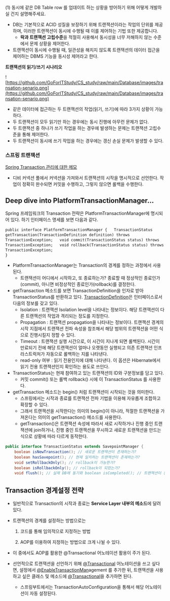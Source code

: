 (1) 동시에 같은 DB Table row 를 업데이트 하는 상황을 방어하기 위해 어떻게 개발하실 건지 설명해주세요.


- DB는 기본적으로 ACID 성질을 보장하기 위해 트랜잭션이라는 작업의 단위를 제공하며, 이러한 트랜잭션이 동시에 수행될 때 이를 제어하는 기법 또한 제공합니다.
    - **락과 트랜잭션 고립수준**을 적절히 사용해서 동시성을 너무 저해하지 않는 수준에서 문제 상황을 제어한다.
- 트랜잭션이 동시에 수행될 때, 일관성을 해치지 않도록 트랜잭션의 데이터 접근을 제어하는 DBMS 기능을 동시성 제어라고 한다.

**트랜잭션의 읽기/쓰기 시나리오**

![https://github.com/GoForITStudy/CS_study/raw/main/Database/images/transation-senario.png](https://github.com/GoForITStudy/CS_study/raw/main/Database/images/transation-senario.png)

- 같은 데이터에 접근하는 두 트랜잭션의 작업(읽기, 쓰기)에 따라 3가지 상황이 가능하다.
- 두 트랜잭션이 모두 읽기만 하는 경우에는 동시 진행에 아무런 문제가 없다.
- 두 트랜잭션 중 하나가 쓰기 작업을 하는 경우에 발생하는 문제는 트랜잭션 고립수준을 통해 제어한다.
- 두 트랜잭션이 동시에 쓰기 작업을 하는 경우에는 갱신 손실 문제가 발생할 수 있다.

### 스프링 트랜잭션

[Spring Transaction 관리에 대한 메모](https://jypthemiracle.medium.com/spring-transaction-%EA%B4%80%EB%A6%AC%EC%97%90-%EB%8C%80%ED%95%9C-%EB%A9%94%EB%AA%A8-f391fd2885b4)

- 디비 커넥션 풀에서 커넥션을 가져와서 트랜잭션의 시작을 명시적으로 선언한다. 작업이 정확히 완수되면 커밋을 수행하고, 그렇지 않으면 롤백을 수행한다.

## **Deep dive into PlatformTransactionManager…**

Spring 프레임워크의 Transaction 전략은 PlatformTransactionManager에 명시되어 있다. 하기 인터페이스 명세를 보면 다음과 같다.

```
public interface PlatformTransactionManager {   TransactionStatus getTransaction(TransactionDefinition definition) throws TransactionException;   void commit(TransactionStatus status) throws TransactionException;   void rollback(TransactionStatus status) throws TransactionException;
}
```

- PlatformTransactionManager는 Transaction의 경계를 정하는 과정에서 사용된다.
    - 트랜잭션이 어디에서 시작하고, 또 종료하는가? 종료할 때 정상적인 종료인가(commit), 아니면 비정상적인 종료인가(rollback)를 결정한다.
- getTransaction 메소드를 보면 TransactionDefinition을 인자로 받아 TransactionStatus를 반환하고 있다. [TransactionDefinition](https://github.com/spring-projects/spring-framework/blob/main/spring-tx/src/main/java/org/springframework/transaction/TransactionDefinition.java)은 인터페이스로서 다음의 정보를 갖고 있다.
    - Isolation : 트랜잭션 Isolation level을 나타내는 정보이다. 해당 트랜잭션이 다른 트랜잭션의 작업과 격리되는 정도를 지정한다.
    - Propagation : 트랜잭션 propagation을 나타내는 정보이다. 트랜잭션 경계의 시작 지점에서 트랜잭션 전파 속성을 참조해서 해당 범위의 트랜잭션을 어떤 식으로 진행시킬지 정할 수 있다.
    - Timeout : 트랜잭션 실행 시간으로, 이 시간이 지나게 되면 롤백된다. 시간이 만료되기 전에 해당 트랜잭션이 얼마나 오랫동안 실행되고 의존 트랜잭션 인프라스트럭처가 자동으로 롤백하는 지를 나타낸다.
    - read-only 여부 : 읽기 전용인지에 대해 나타낸다. 이 옵션은 Hibernate에서 읽기 전용 트랜잭션인지 확인하는 용도로 쓰인다.
- TransactionStatus는 현재 참여하고 있는 트랜잭션의 ID와 구분정보를 담고 있다.
    - 커밋 commit() 또는 롤백 rollback() 시에 이 TransactionStatus 를 사용한다.
- getTransaction 메소드는 begin() 처럼 트랜잭션이 시작되는 것을 의미한다.
    - 스프링에서는 시작과 종료를 트랜잭션 전파 기법을 이용해 자유롭게 조합하고 확장할 수 있다.
    - 그래서 트랜잭션을 시작한다는 의미의 begin()이 아니라, 적절한 트랜잭션을 가져온다는 의미의 getTransaction() 메소드를 사용한다.
    - getTransaction()은 트랜잭션 속성에 따라서 새로 시작하거나 진행 중인 트랜잭션에 join하거나, 진행 중인 트랜잭션을 무시하고 새로운 트랜잭션을 만드는 식으로 상황에 따라 다르게 동작한다.

```java
public interface TransactionStatus extends SavepointManager { 
	boolean isNewTransaction(); // 새로운 트랜잭션이 존재하는가? 
	boolean hasSavepoint(); // 현재 일치하는 트랜잭션이 존재하는가? 
	void setRollbackOnly(); // rollback이 가능한가? 
	boolean isRollbackOnly(); // rollback이 되었는가? 
	void flush(); // 실제 DB에 동기화 boolean isCompleted(); // 트랜잭션이 완료되었는가?}
```

## **Transaction 경계설정 전략**

- 일반적으로 Transaction의 시작과 종료는 **Service Layer 내부의 메소드**에 달려있다.
- 트랜잭션의 경계를 설정하는 방법으로는
    
    1) 코드를 통해 임의적으로 지정하는 방법 
    
    2) AOP를 이용하여 지정하는 방법으로 크게 나뉠 수 있다. 
    
- 이 중에서도 AOP를 활용한 @Transactional 어노테이션 활용이 주가 된다.
- 선언적으로 트랜잭션을 선언하기 위해 [@Transactional](http://twitter.com/Transactional) 어노테이션을 쓰고 싶다면, 설정에서 [@EnableTransactionMan](http://twitter.com/EnableTransactionMan)agement 를 추가한 뒤, 트랜잭션을 사용하고 싶은 클래스 및 메소드에 [@Transactional](http://twitter.com/Transactional)을 추가하면 된다.
    - 스프링부트에서는 TransactionAutoConfiguration을 통해서 해당 어노테이션이 자동 설정된다.
